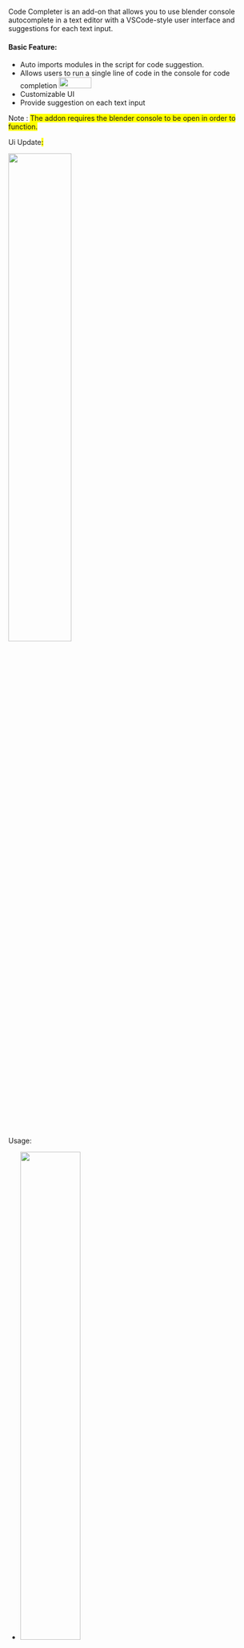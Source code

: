 <p>Code Completer is an add-on that allows you to use blender console autocomplete in a text editor with a VSCode-style user interface and suggestions for each text input. </p>
<h4 class=""><b>Basic Feature:</b><br></h4>
<ul>
<li>Auto imports modules in the script for code suggestion.<br></li>
<li>Allows users to run a single line of code in the console for code completion <img src="https://assets.superhivemarket.com/cache/d18d1e0c21dafd7e88185a9becd7e56a.png" style="max-width: 100%; width: 65px; height: 22.0738px;"></li>
<li>Customizable UI </li>
<li>Provide suggestion on each text input</li>
</ul>
<p>Note : <span style="background-color: rgb(255, 255, 0);">The addon requires the blender console to be open in order to function.</span></p>
<p>Ui Update<span style="background-color: rgb(255, 255, 0);">:</span></p>
<p><span style="background-color: rgb(255, 255, 0);"> </span><img src="https://assets.superhivemarket.com/cache/709ffab2898dccd32c0adf68f7b29951.png" style="max-width: 100%; width: 50%;"><span style="background-color: rgb(255, 255, 0);"><br></span></p>
<p>Usage: </p>
<ul>
<li><img src="https://assets.superhivemarket.com/cache/b66008784d40c48ad1590b35f8396971.gif" style="max-width: 100%; width: 50%;"></li>
</ul>
<p>Code Completion of modules:</p>
<ul>
<li><img src="https://assets.superhivemarket.com/cache/a2174dce24474a10a2e035f5059f2728.gif" style="max-width: 100%; width: 50%;"><br></li>
</ul>
<p>Running Line of code:</p>
<ul>
<li><img src="https://assets.superhivemarket.com/cache/8aff73c8b6edb99efbeab01781980be2.gif" style="max-width: 100%; width: 50%;"></li>
</ul>
<p>Quick Off toggle :</p>
<ul>
<li><img src="https://assets.superhivemarket.com/cache/3c1870703c8e43fc1826b9246e00a715.gif" style="max-width: 100%; width: 50%;"></li>
</ul>
<p>Toggle Auto Import :</p>
<ul>
<li><img src="https://assets.superhivemarket.com/cache/52f152b5eaee263c749a83d34158f5f1.png" style="max-width: 100%;"></li>
</ul>
<p>Toggle Internal Attributes :</p>
<ul>
<li><img src="https://assets.superhivemarket.com/cache/b45a631c782c57d276c80f9c5544f70f.png" style="max-width: 100%; width: 25%;"><br></li>
</ul>
</ul>
<h4 class="">Version:</h4>
<p><b>v1.1:</b></p>
<ul>
<li>Scrollbar support</li>
<li>Added ability to change text color</li>
<li>Toggle privates<br><br></li>
</ul>
<p><b>v1.0:</b></p>
<ul>
<li>First Release<br><br></li>
</ul>
<br>
